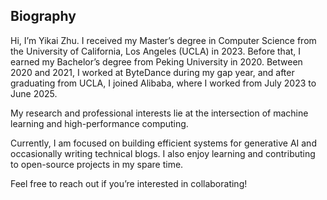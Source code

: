 ## Biography

Hi, I’m Yikai Zhu. I received my Master’s degree in Computer Science from the University of California, Los Angeles (UCLA) in 2023. Before that, I earned my Bachelor’s degree from Peking University in 2020. Between 2020 and 2021, I worked at ByteDance during my gap year, and after graduating from UCLA, I joined Alibaba, where I worked from July 2023 to June 2025.

My research and professional interests lie at the intersection of machine learning and high-performance computing.

Currently, I am focused on building efficient systems for generative AI and occasionally writing technical blogs. I also enjoy learning and contributing to open-source projects in my spare time.

Feel free to reach out if you’re interested in collaborating!